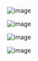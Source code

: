 
![image](https://user-images.githubusercontent.com/57319180/147388215-e0bf537c-e44f-4bc5-8fea-80bbb6e6268a.png)

![image](https://user-images.githubusercontent.com/57319180/147388262-55edd2df-a275-43a3-b275-bb31d1263bf5.png)



![image](https://user-images.githubusercontent.com/57319180/147388272-d7dfdc8b-4125-436a-ba9e-4770cc2f8914.png)

![image](https://user-images.githubusercontent.com/57319180/147388355-aad54e86-0701-4fd1-8957-f70df2966161.png)
